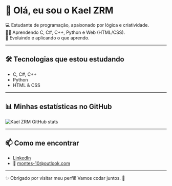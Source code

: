 # 👋 Olá, eu sou o Kael ZRM

💻 Estudante de programação, apaixonado por lógica e criatividade.  
👨‍🔧 Aprendendo C, C#, C++, Python e Web (HTML/CSS).  
🚀 Evoluindo e aplicando o que aprendo.

---

## 🛠 Tecnologias que estou estudando
- C, C#, C++
- Python
- HTML & CSS

---

## 📊 Minhas estatísticas no GitHub

![Kael ZRM GitHub stats](https://github-readme-stats.vercel.app/api?username=kaelzrm&show_icons=true&theme=tokyonight)

---

## 📫 Como me encontrar

- [LinkedIn](https://www.linkedin.com/in/kaelzrm)  
- 📧 montes-10@outlook.com

---

✨ Obrigado por visitar meu perfil! Vamos codar juntos. 🚀
